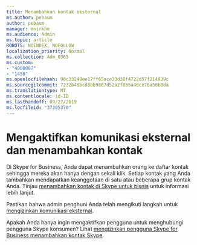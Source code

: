 ```yaml
---
title: Menambahkan kontak eksternal
ms.author: pebaum
author: pebaum
manager: mnirkhe
ms.audience: Admin
ms.topic: article
ROBOTS: NOINDEX, NOFOLLOW
localization_priority: Normal
ms.collection: Adm_O365
ms.custom:
- "4000007"
- "1430"
ms.openlocfilehash: 90c33249ee17ff65ece33d38f4722d57f214939c
ms.sourcegitcommit: 7232b48bcd8bb9867d52a2f055a46ce76a58b8da
ms.translationtype: MT
ms.contentlocale: id-ID
ms.lasthandoff: 09/27/2019
ms.locfileid: "37305370"
---
```

# <a name="enable-external-communications-and-add-contacts"></a>Mengaktifkan komunikasi eksternal dan menambahkan kontak

Di Skype for Business, Anda dapat menambahkan orang ke daftar kontak sehingga mereka akan hanya dengan sekali klik. Setiap kontak yang Anda tambahkan mendapatkan keanggotaan di satu atau beberapa grup kontak Anda. Tinjau [menambahkan kontak di Skype untuk bisnis](https://support.office.com/article/add-a-contact-in-skype-for-business-89338023-2adf-4f5c-90b6-f8b6f72fadd1) untuk informasi lebih lanjut. 

Pastikan bahwa admin penghuni Anda telah mengikuti langkah untuk [mengizinkan komunikasi eksternal](https://docs.microsoft.com/skypeforbusiness/set-up-skype-for-business-online/allow-users-to-contact-external-skype-for-business-users).

Apakah Anda hanya ingin mengaktifkan pengguna untuk menghubungi pengguna Skype konsumen? Lihat [mengizinkan pengguna Skype for Business menambahkan kontak Skype](https://docs.microsoft.com/skypeforbusiness/set-up-skype-for-business-online/let-skype-for-business-users-add-skype-contacts). 